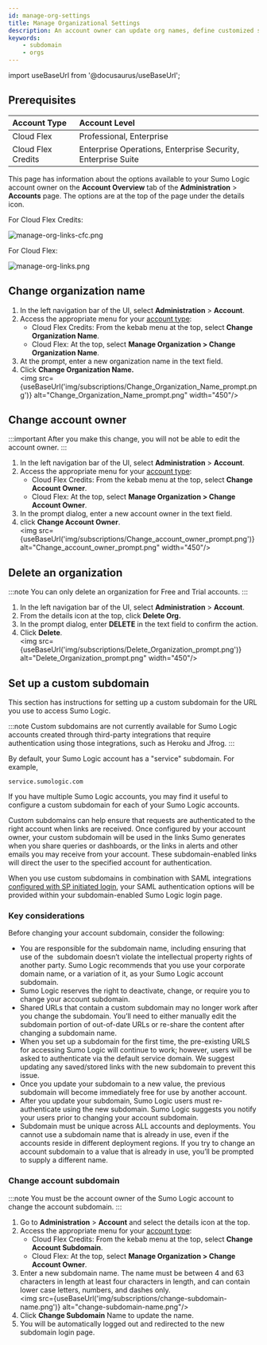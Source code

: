 ```yaml
---
id: manage-org-settings
title: Manage Organizational Settings
description: An account owner can update org names, define customized subdomain names, delete orgs, and change the account owner.
keywords:
    - subdomain
    - orgs 
---
```


import useBaseUrl from '@docusaurus/useBaseUrl';


## Prerequisites

| Account Type | Account Level |
|:--------------------|:--------------------------------------------------------------|
| Cloud Flex | Professional, Enterprise |
| Cloud Flex Credits | Enterprise Operations, Enterprise Security, Enterprise Suite |

This page has information about the options available to your Sumo Logic account owner on the **Account Overview** tab of the **Administration** > **Accounts** page. The options are at the top of the page under the details icon.

For Cloud Flex Credits:

![manage-org-links-cfc.png](/img/subscriptions/manage-org-links-cfc.png)

For Cloud Flex:

![manage-org-links.png](/img/subscriptions/manage-org-links.png)

## Change organization name

1. In the left navigation bar of the UI, select **Administration** > **Account**. 
1. Access the appropriate menu for your [account type](#availability):
     * Cloud Flex Credits: From the kebab menu at the top, select **Change Organization Name**.
     * Cloud Flex: At the top, select **Manage Organization > Change Organization Name**.
1. At the prompt, enter a new organization name in the text field.
1. Click **Change Organization Name.** <br/><img src={useBaseUrl('img/subscriptions/Change_Organization_Name_prompt.png')} alt="Change_Organization_Name_prompt.png" width="450"/>

## Change account owner

:::important
After you make this change, you will not be able to edit the account owner.
:::

1. In the left navigation bar of the UI, select **Administration** > **Account**.
1. Access the appropriate menu for your [account type](#availability):
     * Cloud Flex Credits: From the kebab menu at the top, select **Change Account Owner**.
     * Cloud Flex: At the top, select **Manage Organization > Change Account Owner**.
1. In the prompt dialog, enter a new account owner in the text field.
1. click **Change Account Owner**. <br/><img src={useBaseUrl('img/subscriptions/Change_account_owner_prompt.png')} alt="Change_account_owner_prompt.png" width="450"/>


## Delete an organization

:::note
You can only delete an organization for Free and Trial accounts.
:::

1. In the left navigation bar of the UI, select **Administration** > **Account**.
1. From the details icon at the top, click **Delete Org.**
1. In the prompt dialog, enter **DELETE** in the text field to confirm the action.
1. Click **Delete**. <br/><img src={useBaseUrl('img/subscriptions/Delete_Organization_prompt.png')} alt="Delete_Organization_prompt.png" width="450"/>


## Set up a custom subdomain

This section has instructions for setting up a custom subdomain for the URL you use to access Sumo Logic.

:::note
Custom subdomains are not currently available for Sumo Logic accounts created through third-party integrations that require authentication using those integrations, such as Heroku and Jfrog.
:::

By default, your Sumo Logic account has a "service" subdomain. For example, 

```
service.sumologic.com
```  

If you have multiple Sumo Logic accounts, you may find it useful to configure a custom subdomain for each of your Sumo Logic accounts.

Custom subdomains can help ensure that requests are authenticated to the right account when links are received. Once configured by your account owner, your custom subdomain will be used in the links Sumo generates when you share queries or dashboards, or the links in alerts and other emails you may receive from your account. These subdomain-enabled links will direct the user to the specified account for authentication.

When you use custom subdomains in combination with SAML integrations [configured with SP initiated login](../security/saml/set-up-saml.md), your SAML authentication options will be provided within your subdomain-enabled Sumo Logic login page.

### Key considerations

Before changing your account subdomain, consider the following:  

* You are responsible for the subdomain name, including ensuring that use of the  subdomain doesn’t violate the intellectual property rights of another party. Sumo Logic recommends that you use your corporate domain name, or a variation of it, as your Sumo Logic account subdomain.
* Sumo Logic reserves the right to deactivate, change, or require you to change your account subdomain. 
* Shared URLs that contain a custom subdomain may no longer work after you change the subdomain. You’ll need to either manually edit the subdomain portion of out-of-date URLs or re-share the content after changing a subdomain name.  
* When you set up a subdomain for the first time, the pre-existing URLS for accessing Sumo Logic will continue to work; however, users will be asked to authenticate via the default service domain. We suggest updating any saved/stored links with the new subdomain to prevent this issue. 
* Once you update your subdomain to a new value, the previous subdomain will become immediately free for use by another account.
* After you update your subdomain, Sumo Logic users must re-authenticate using the new subdomain. Sumo Logic suggests you notify your users prior to changing your account subdomain. 
* Subdomain must be unique across ALL accounts and deployments. You cannot use a subdomain name that is already in use, even if the accounts reside in different deployment regions. If you try to change an account subdomain to a value that is already in use, you’ll be prompted to supply a different name.

### Change account subdomain 

:::note
You must be the account owner of the Sumo Logic account to change the account subdomain.
:::

1. Go to **Administration** > **Account** and select the details icon at the top.
1. Access the appropriate menu for your [account type](#availability):
     * Cloud Flex Credits: From the kebab menu at the top, select **Change Account Subdomain**.
     * Cloud Flex: At the top, select **Manage Organization > Change Account Owner**.
1. Enter a new subdomain name. The name must be between 4 and 63 characters in length at least four characters in length, and can contain lower case letters, numbers, and dashes only. <br/><img src={useBaseUrl('img/subscriptions/change-subdomain-name.png')} alt="change-subdomain-name.png"/>
1. Click **Change Subdomain** Name to update the name.
1. You will be automatically logged out and redirected to the new subdomain login page. 
